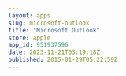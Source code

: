 ```yaml
---
layout: apps
slug: microsoft-outlook
title: "Microsoft Outlook"
store: apple
app_id: 951937596
date: 2023-11-21T03:19:18Z
published: 2015-01-29T05:22:59Z
---
```

